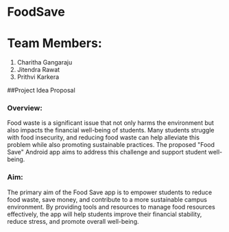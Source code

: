 # FoodSave

# Team Members:
1. Charitha Gangaraju
2. Jitendra Rawat
3. Prithvi Karkera

##Project Idea Proposal

### Overview:
Food waste is a significant issue that not only harms the environment but also impacts the financial well-being of students. Many students struggle with food insecurity, and reducing food waste can help alleviate this problem while also promoting sustainable practices. The proposed "Food Save" Android app aims to address this challenge and support student well-being.

### Aim:
The primary aim of the Food Save app is to empower students to reduce food waste, save money, and contribute to a more sustainable campus environment. By providing tools and resources to manage food resources effectively, the app will help students improve their financial stability, reduce stress, and promote overall well-being.
